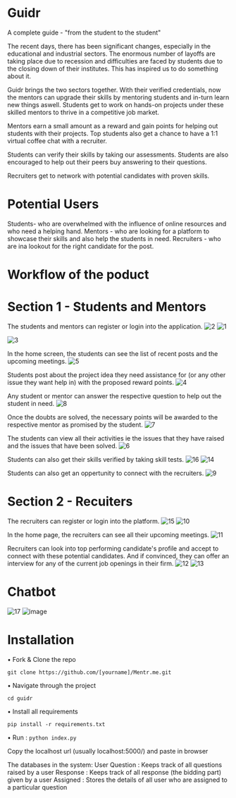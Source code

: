 # Guidr
 A complete guide - "from the student to the student"
 
The recent days, there has been significant changes, especially in the educational and industrial sectors. The enormous number of layoffs are taking place due to recession and difficulties are faced by students due to the closing down of their institutes. This has inspired us to do something about it.

Guidr brings the two sectors together. With their verified credentials, now the mentors can upgrade their skills by mentoring students and in-turn learn new things aswell. Students get to work on hands-on projects under these skilled mentors to thrive in a competitive job market.

Mentors earn a small amount as a reward and gain points for helping out students with their projects. Top students also get a chance to have a 1:1 virtual coffee chat with a recruiter.

Students can verify their skills by taking our assessments. Students are also encouraged to help out their peers buy answering to their questions.

Recruiters get to network with potential candidates with proven skills.

# Potential Users
Students- who are overwhelmed with the influence of online resources and who need a helping hand.
Mentors - who are looking for a platform to showcase their skills and also help the students in need.
Recruiters - who are ina lookout for the right candidate for the post.

# Workflow of the poduct

# Section 1 - Students and Mentors

The students and mentors can register or login into the application.
![2](https://user-images.githubusercontent.com/101932817/230730207-268dce0b-1a03-460c-bc10-a10e533b5080.jpeg)
![1](https://user-images.githubusercontent.com/101932817/230730216-f91c07d6-46fb-4aff-abc0-9966d59cdf01.jpeg)

![3](https://user-images.githubusercontent.com/101932817/230730859-a9c4a27b-3d3c-4689-ad0f-0ca6ede4a56a.jpeg)


In the home screen, the students can see the list of recent posts and the upcoming meetings.
![5](https://user-images.githubusercontent.com/101932817/230730588-f529adda-8e9f-448a-810e-1164f837995f.jpeg)


Students post about the project idea they need assistance for (or any other issue they want help in) with the proposed reward points.
![4](https://user-images.githubusercontent.com/101932817/230730564-08c0c474-21c4-4671-a1ab-ca0e7ef15c54.jpeg)


Any student or mentor can answer the respective question to help out the student in need.
![8](https://user-images.githubusercontent.com/101932817/230730827-91d32f82-5e38-4f5c-b0c9-f7cd7487bc36.jpeg)


Once the doubts are solved, the necessary points will be awarded to the respective mentor as promised by the student.
![7](https://user-images.githubusercontent.com/101932817/230730807-ddb4a1fe-51e7-4bd4-9e96-7dc19bb626f6.jpeg)


The students can view all their activities ie the issues that they have raised and the issues that have been solved.
![6](https://user-images.githubusercontent.com/101932817/230730616-a6100392-6aab-469e-965e-21fb1f198833.jpeg)


Students can also get their skills verified by taking skill tests.
![16](https://user-images.githubusercontent.com/101932817/230731166-7ef785c9-ec0f-49a4-ace9-a826aac205b3.jpeg)
![14](https://user-images.githubusercontent.com/101932817/230731064-3208c5fe-e54a-4b7d-a88a-8f7287077bc5.jpeg)


Students can also get an oppertunity to connect with the recruiters.
![9](https://user-images.githubusercontent.com/101932817/230730952-1138c234-c49c-4274-8633-b08423326847.jpeg)


# Section 2 - Recuiters

The recruiters can register or login into the platform.
![15](https://user-images.githubusercontent.com/101932817/230731137-4adf3fde-c28b-4e03-a766-b20ce80c8575.jpeg)
![10](https://user-images.githubusercontent.com/101932817/230730992-20c4fce8-48c5-473c-8787-b5a6eb0d4c64.jpeg)


In the home page, the recruiters can see all their upcoming meetings.
![11](https://user-images.githubusercontent.com/101932817/230731009-06d26a9b-30bb-4448-8fe7-c828d25915a7.jpeg)


Recruiters can look into top performing candidate's profile and accept to connect with these potential candidates. And if convinced, they can offer an interview for any of the current job openings in their firm.
![12](https://user-images.githubusercontent.com/101932817/230731038-948273eb-3fdc-42c0-bb93-85f18e7688f0.jpeg)
![13](https://user-images.githubusercontent.com/101932817/230731043-ffcae7bf-ceba-4be7-9448-6f626dec37c2.jpeg)


# Chatbot

![17](https://user-images.githubusercontent.com/101932817/230731227-2e3382d1-65e0-4f9d-a0cc-5a6f41a14c6d.jpeg)
![image](https://user-images.githubusercontent.com/101932817/230731262-00d917fe-5943-4b81-8034-4bf58d8a06eb.png)


# Installation

• Fork & Clone the repo

`git clone https://github.com/[yourname]/Mentr.me.git`

• Navigate through the project

`cd guidr`

• Install all requirements

`pip install -r requirements.txt`

• Run :
`python index.py`

Copy the localhost url (usually localhost:5000/) and paste in browser


The databases in the system:
User
Question : Keeps track of all questions raised by a user
Response : Keeps track of all response (the bidding part) given by a user
Assigned : Stores the details of all user who are assigned to a particular question




